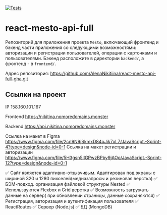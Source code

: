 [![Tests](https://github.com/yandex-praktikum/react-mesto-api-full-gha/actions/workflows/tests.yml/badge.svg)](https://github.com/yandex-praktikum/react-mesto-api-full-gha/actions/workflows/tests.yml)
# react-mesto-api-full
Репозиторий для приложения проекта `Mesto`, включающий фронтенд и бэкенд части приложения со следующими возможностями: авторизации и регистрации пользователей, операции с карточками и пользователями. Бэкенд расположите в директории `backend/`, а фронтенд - в `frontend/`. 


Адрес репозитория: https://github.com/AlenaNikitiina/react-mesto-api-full-gha.git

## Ссылки на проект

IP 158.160.101.167

Frontend https://nikitina.nomoredomains.monster

Backend https://api.nikitina.nomoredomains.monster

Ссылка на макет в Figma https://www.figma.com/file/2cn9N9jSkmxD84oJik7xL7/JavaScript.-Sprint-4?type=design&node-id=0-1
Ссылка на макет регистрации и авторизации https://www.figma.com/file/5H3gsn5lIGPwzBPby9jAOo/JavaScript.-Sprint-12?type=design&node-id=0-1

✅ Сайт является адаптивно-отзывчивым. Адаптирован под экраны с шириной 320 и 1280 пикселей(медиазапросы и резиновая верстка)
✅ БЭМ-подход. организация файловой структуры Nested
✅ Использвуются Flexbox и Grid верстка
✅ Возможность загружать данные на сервер( при обновлении страницы, данные сохраняются) ✅ Регистрация, авторизация и аутентификация пользователя
✅ ReactRoutes 
✅ Сервер (Node.js) 
✅ БД (MongoDB)

